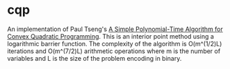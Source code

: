 # cqp
An implementation of Paul Tseng's [A Simple Polynomial-Time Algorithm for Convex Quadratic Programming](https://core.ac.uk/download/pdf/4380751.pdf). This is an interior point method using a logarithmic barrier function. The complexity of the algorithm is O(m^(1/2)L) iterations and O(m^(7/2)L) arithmetic operations where m is the number of variables and L is the size of the problem encoding in binary.

